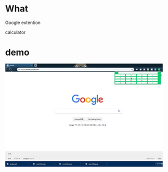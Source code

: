 # What
Google extention

calculator
# demo
![result](https://github.com/kawa18sima/calculator_google/blob/master/demo/action.gif)
